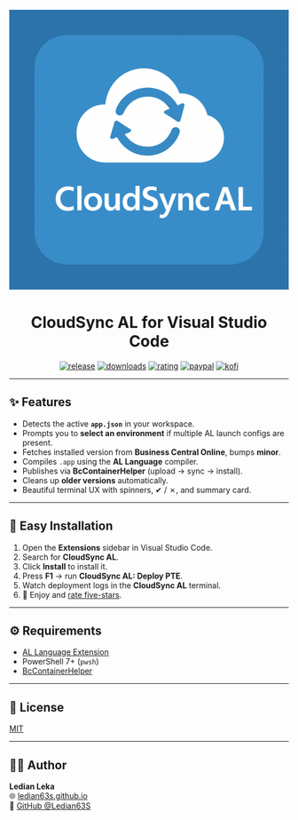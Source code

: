 <div align="center">

![cloudsync-al-logo](images/icon.png)

# CloudSync AL for Visual Studio Code

[![release](https://img.shields.io/github/release/Ledian63S/cloudsync-al.svg?style=for-the-badge&logo=github&logoColor=white&colorA=2b303b&colorB=00e8c6)](https://github.com/Ledian63S/cloudsync-al/releases/latest)
[![downloads](https://img.shields.io/visual-studio-marketplace/d/lekaledian.cloudsync-al?style=for-the-badge&logo=docusign&logoColor=white&colorA=2b303b&colorB=96E072)](https://marketplace.visualstudio.com/items?itemName=lekaledian.cloudsync-al)
[![rating](https://img.shields.io/visual-studio-marketplace/stars/lekaledian.cloudsync-al?style=for-the-badge&logo=reverbnation&logoColor=white&colorA=2b303b&colorB=FFE66D)](https://marketplace.visualstudio.com/items?itemName=lekaledian.cloudsync-al)
[![paypal](https://img.shields.io/badge/PayPal-7cb7ff?style=for-the-badge&logo=paypal&labelColor=2b303b&label=support%20on)](https://www.paypal.com/paypalme/lekaledian)
[![kofi](https://img.shields.io/badge/Buy%20Me%20A%20Coffee-%234D798C?style=for-the-badge&logo=ko-fi)](https://ko-fi.com/lekaledian)

</div>

---

## ✨ Features

- Detects the active **`app.json`** in your workspace.
- Prompts you to **select an environment** if multiple AL launch configs are present.
- Fetches installed version from **Business Central Online**, bumps **minor**.
- Compiles `.app` using the **AL Language** compiler.
- Publishes via **BcContainerHelper** (upload → sync → install).
- Cleans up **older versions** automatically.
- Beautiful terminal UX with spinners, ✔ / ✗, and summary card.

---

## 🚀 Easy Installation

1. Open the **Extensions** sidebar in Visual Studio Code.
2. Search for **CloudSync AL**.
3. Click **Install** to install it.
4. Press **F1** → run **CloudSync AL: Deploy PTE**.
5. Watch deployment logs in the **CloudSync AL** terminal.
6. 🌟 Enjoy and [rate five-stars](https://marketplace.visualstudio.com/items?itemName=lekaledian.cloudsync-al&ssr=false#review-details).

---

## ⚙️ Requirements

- [AL Language Extension](https://marketplace.visualstudio.com/items?itemName=ms-dynamics-smb.al)
- PowerShell 7+ (`pwsh`)
- [BcContainerHelper](https://www.powershellgallery.com/packages/BcContainerHelper)

---

## 📄 License

[MIT](https://github.com/Ledian63S/cloudsync-al/blob/main/LICENSE)

---

## 👨‍💻 Author

**Ledian Leka**  
🌐 [ledian63s.github.io](https://ledian63s.github.io)  
🐙 [GitHub @Ledian63S](https://github.com/Ledian63S)
